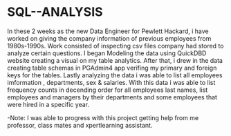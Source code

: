 # SQL--ANALYSIS
In these 2 weeks as the new Data Engineer for Pewlett Hackard, i have worked on giving the company information of previous employees from 1980s-1990s. Work consisted of inspecting csv files company had stored to analyze certain questions. I began Modeling the data using QuickDBD website creating a visual on my table analytics. After that, i drew in the data creating table schemas in PGAdmin4 app verifing my primary and foreign keys for the tables. Lastly analyzing the data i was able to list all employees imformation , departments, sex & salaries. With this data i was able to list frequency counts in decending order for all employees last names, list employees and managers by their departments and some employees that were hired in a specific year.


-Note: I was able to progress with this project getting help from me professor, class mates and xpertlearning assistant.
